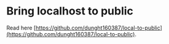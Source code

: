 Bring localhost to public
=========================
Read here [https://github.com/dunght160387/local-to-public](https://github.com/dunght160387/local-to-public).
